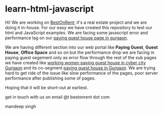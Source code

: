 # learn-html-javascript
Hi! We are working on <a href="http://bestonrent.com/" target="blank">BestOnRent</a>; it's a real estate project and we are doing it in-house. For our easy we have created this repository to test our html and JavaScript examples.
We are facing some javascript error and performance lag on our <a href="http://bestonrent.com/paying-guest/gurgaon" target="blank">paying guest house page in gurgaon</a>.

We are having different section into our web portal like <b>Paying Guest</b>, <b>Guest House</b>, <b>Office Space</b> and so on but the performance drop we are facing in paying guest segement only as error flow through the rest of the sub pages we have created like <a href="http://bestonrent.com/paying-guest/gurgaon/girls" target="blank">working women paying guest house in cyber city Gurgaon</a> and its co-segment <a href="http://bestonrent.com/paying-guest/gurgaon/boys" target="blank">paying guest house in Gurgaon</a>. We are trying hard to get ride of the issue like slow performance of the pages, poor server performance after publishing some of pages.

Hoping that it will be short-out at earliest.

get in touch with us on email @t bestonrent dot com

mandeep singh

